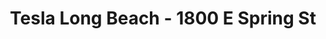 ---
title: "Tesla Long Beach - 1800 E Spring St"
url: /long-beach/tesla-long-beach-1800-e-spring-st/
shop: car
---